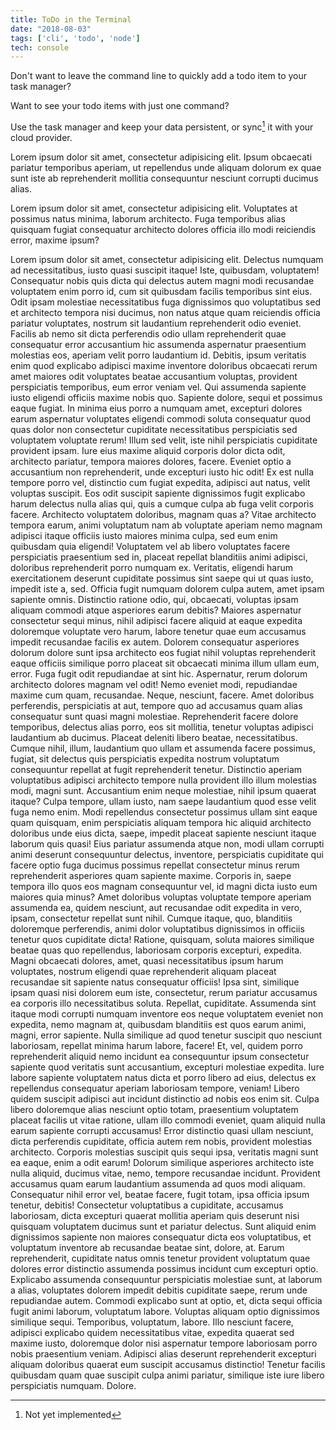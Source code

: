 ```yaml
---
title: ToDo in the Terminal
date: "2018-08-03"
tags: ['cli', 'todo', 'node']
tech: console
---
```


Don't want to leave the command line to quickly add a todo item to your task manager?

Want to see your todo items with just one command?

Use the task manager and keep your data persistent, or sync[^1] it with your cloud provider.

Lorem ipsum dolor sit amet, consectetur adipisicing elit. Ipsum obcaecati pariatur temporibus aperiam, ut repellendus unde aliquam dolorum ex quae sunt iste ab reprehenderit mollitia consequuntur nesciunt corrupti ducimus alias.

Lorem ipsum dolor sit amet, consectetur adipisicing elit. Voluptates at possimus natus minima, laborum architecto. Fuga temporibus alias quisquam fugiat consequatur architecto dolores officia illo modi reiciendis error, maxime ipsum?

Lorem ipsum dolor sit amet, consectetur adipisicing elit. Delectus numquam ad necessitatibus, iusto quasi suscipit itaque! Iste, quibusdam, voluptatem! Consequatur nobis quis dicta qui delectus autem magni modi recusandae voluptatem enim porro id, cum sit quibusdam facilis temporibus sint eius. Odit ipsam molestiae necessitatibus fuga dignissimos quo voluptatibus sed et architecto tempora nisi ducimus, non natus atque quam reiciendis officia pariatur voluptates, nostrum sit laudantium reprehenderit odio eveniet. Facilis ab nemo sit dicta perferendis odio ullam reprehenderit quae consequatur error accusantium hic assumenda aspernatur praesentium molestias eos, aperiam velit porro laudantium id. Debitis, ipsum veritatis enim quod explicabo adipisci maxime inventore doloribus obcaecati rerum amet maiores odit voluptates beatae accusantium voluptas, provident perspiciatis temporibus, eum error veniam vel. Qui assumenda sapiente iusto eligendi officiis maxime nobis quo. Sapiente dolore, sequi et possimus eaque fugiat. In minima eius porro a numquam amet, excepturi dolores earum aspernatur voluptates eligendi commodi soluta consequatur quod quas dolor non consectetur cupiditate necessitatibus perspiciatis sed voluptatem voluptate rerum! Illum sed velit, iste nihil perspiciatis cupiditate provident ipsam. Iure eius maxime aliquid corporis dolor dicta odit, architecto pariatur, tempora maiores dolores, facere. Eveniet optio a accusantium non reprehenderit, unde excepturi iusto hic odit! Ex est nulla tempore porro vel, distinctio cum fugiat expedita, adipisci aut natus, velit voluptas suscipit. Eos odit suscipit sapiente dignissimos fugit explicabo harum delectus nulla alias qui, quis a cumque culpa ab fuga velit corporis facere. Architecto voluptatem doloribus, magnam quas a? Vitae architecto tempora earum, animi voluptatum nam ab voluptate aperiam nemo magnam adipisci itaque officiis iusto maiores minima culpa, sed eum enim quibusdam quia eligendi! Voluptatem vel ab libero voluptates facere perspiciatis praesentium sed in, placeat repellat blanditiis animi adipisci, doloribus reprehenderit porro numquam ex. Veritatis, eligendi harum exercitationem deserunt cupiditate possimus sint saepe qui ut quas iusto, impedit iste a, sed. Officia fugit numquam dolorem culpa autem, amet ipsam sapiente omnis. Distinctio ratione odio, qui, obcaecati, voluptas ipsam aliquam commodi atque asperiores earum debitis? Maiores aspernatur consectetur sequi minus, nihil adipisci facere aliquid at eaque expedita doloremque voluptate vero harum, labore tenetur quae eum accusamus impedit recusandae facilis ex autem. Dolorem consequatur asperiores dolorum dolore sunt ipsa architecto eos fugiat nihil voluptas reprehenderit eaque officiis similique porro placeat sit obcaecati minima illum ullam eum, error. Fuga fugit odit repudiandae at sint hic. Aspernatur, rerum dolorum architecto dolores magnam vel odit! Nemo eveniet modi, repudiandae maxime cum quam, recusandae. Neque, nesciunt, facere. Amet doloribus perferendis, perspiciatis at aut, tempore quo ad accusamus quam alias consequatur sunt quasi magni molestiae. Reprehenderit facere dolore temporibus, delectus alias porro, eos sit mollitia, tenetur voluptas adipisci laudantium ab ducimus. Placeat deleniti libero beatae, necessitatibus. Cumque nihil, illum, laudantium quo ullam et assumenda facere possimus, fugiat, sit delectus quis perspiciatis expedita nostrum voluptatum consequuntur repellat at fugit reprehenderit tenetur. Distinctio aperiam voluptatibus adipisci architecto tempore nulla provident illo illum molestias modi, magni sunt. Accusantium enim neque molestiae, nihil ipsum quaerat itaque? Culpa tempore, ullam iusto, nam saepe laudantium quod esse velit fuga nemo enim. Modi repellendus consectetur possimus ullam sint eaque quam quisquam, enim perspiciatis aliquam tempora hic aliquid architecto doloribus unde eius dicta, saepe, impedit placeat sapiente nesciunt itaque laborum quis quasi! Eius pariatur assumenda atque non, modi ullam corrupti animi deserunt consequuntur delectus, inventore, perspiciatis cupiditate qui facere optio fuga ducimus possimus repellat consectetur minus rerum reprehenderit asperiores quam sapiente maxime. Corporis in, saepe tempora illo quos eos magnam consequuntur vel, id magni dicta iusto eum maiores quia minus? Amet doloribus voluptas voluptate tempore aperiam assumenda ea, quidem nesciunt, aut recusandae odit expedita in vero, ipsam, consectetur repellat sunt nihil. Cumque itaque, quo, blanditiis doloremque perferendis, animi dolor voluptatibus dignissimos in officiis tenetur quos cupiditate dicta! Ratione, quisquam, soluta maiores similique beatae quas quo repellendus, laboriosam corporis excepturi, expedita. Magni obcaecati dolores, amet, quasi necessitatibus ipsum harum voluptates, nostrum eligendi quae reprehenderit aliquam placeat recusandae sit sapiente natus consequatur officiis! Ipsa sint, similique ipsam quasi nisi dolorem eum iste, consectetur, rerum pariatur accusamus ea corporis illo necessitatibus soluta. Repellat, cupiditate. Assumenda sint itaque modi corrupti numquam inventore eos neque voluptatem eveniet non expedita, nemo magnam at, quibusdam blanditiis est quos earum animi, magni, error sapiente. Nulla similique ad quod tenetur suscipit quo nesciunt laboriosam, repellat minima harum labore, facere! Et, vel, quidem porro reprehenderit aliquid nemo incidunt ea consequuntur ipsum consectetur sapiente quod veritatis sunt accusantium, excepturi molestiae expedita. Iure labore sapiente voluptatem natus dicta et porro libero ad eius, delectus ex repellendus consequatur aperiam laboriosam tempore, veniam! Libero quidem suscipit adipisci aut incidunt distinctio ad nobis eos enim sit. Culpa libero doloremque alias nesciunt optio totam, praesentium voluptatem placeat facilis ut vitae ratione, ullam illo commodi eveniet, quam aliquid nulla earum sapiente corrupti accusamus! Error distinctio quasi ullam nesciunt, dicta perferendis cupiditate, officia autem rem nobis, provident molestias architecto. Corporis molestias suscipit quis sequi ipsa, veritatis magni sunt ea eaque, enim a odit earum! Dolorum similique asperiores architecto iste nulla aliquid, ducimus vitae, nemo, tempore recusandae incidunt. Provident accusamus quam earum laudantium assumenda ad quos modi aliquam. Consequatur nihil error vel, beatae facere, fugit totam, ipsa officia ipsum tenetur, debitis! Consectetur voluptatibus a cupiditate, accusamus laboriosam, dicta excepturi quaerat mollitia aperiam quis deserunt nisi quisquam voluptatem ducimus sunt et pariatur delectus. Sunt aliquid enim dignissimos sapiente non maiores consequatur dicta eos voluptatibus, et voluptatum inventore ab recusandae beatae sint, dolore, at. Earum reprehenderit, cupiditate natus omnis tenetur provident voluptatum quae dolores error distinctio assumenda possimus incidunt cum excepturi optio. Explicabo assumenda consequuntur perspiciatis molestiae sunt, at laborum a alias, voluptates dolorem impedit debitis cupiditate saepe, rerum unde repudiandae autem. Commodi explicabo sunt at optio, et, dicta sequi officia fugit animi laborum, voluptatum labore. Voluptas aliquam optio dignissimos similique sequi. Temporibus, voluptatum, labore. Illo nesciunt facere, adipisci explicabo quidem necessitatibus vitae, expedita quaerat sed maxime iusto, doloremque dolor nisi aspernatur tempore laboriosam porro nobis praesentium veniam. Adipisci alias deserunt reprehenderit excepturi aliquam doloribus quaerat eum suscipit accusamus distinctio! Tenetur facilis quibusdam quam quae suscipit culpa animi pariatur, similique iste iure libero perspiciatis numquam. Dolore.

[^1]: Not yet implemented
